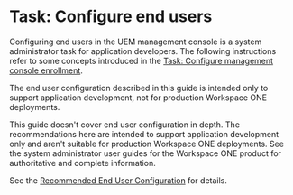 # Task: Configure end users
Configuring end users in the UEM management console is a system administrator
task for application developers. The following instructions refer to some
concepts introduced in the [Task: Configure management console enrollment](../03Task_Configure-management-console-enrollment/readme.md).

The end user configuration described in this guide is intended only to support
application development, not for production Workspace ONE deployments. 

This guide doesn't cover end user configuration in depth. The recommendations
here are intended to support application development only and aren't suitable
for production Workspace ONE deployments. See the system administrator user
guides for the Workspace ONE product for authoritative and complete information.

See the [Recommended End User Configuration](01Recommended-End-User-Configuration/readme.md)
for details.


